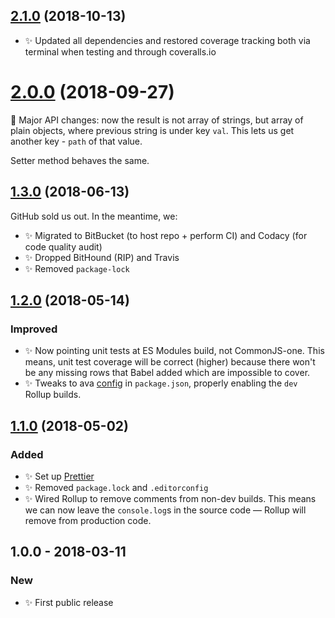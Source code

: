 ## [2.1.0] (2018-10-13)

- ✨ Updated all dependencies and restored coverage tracking both via terminal when testing and through coveralls.io

# [2.0.0] (2018-09-27)

🔨 Major API changes: now the result is not array of strings, but array of plain objects, where previous string is under key `val`. This lets us get another key - `path` of that value.

Setter method behaves the same.

## [1.3.0] (2018-06-13)

GitHub sold us out. In the meantime, we:

- ✨ Migrated to BitBucket (to host repo + perform CI) and Codacy (for code quality audit)
- ✨ Dropped BitHound (RIP) and Travis
- ✨ Removed `package-lock`

## [1.2.0] (2018-05-14)

### Improved

- ✨ Now pointing unit tests at ES Modules build, not CommonJS-one. This means, unit test coverage will be correct (higher) because there won't be any missing rows that Babel added which are impossible to cover.
- ✨ Tweaks to ava [config](https://github.com/avajs/ava/blob/master/docs/recipes/es-modules.md) in `package.json`, properly enabling the `dev` Rollup builds.

## [1.1.0] (2018-05-02)

### Added

- ✨ Set up [Prettier](https://prettier.io)
- ✨ Removed `package.lock` and `.editorconfig`
- ✨ Wired Rollup to remove comments from non-dev builds. This means we can now leave the `console.log`s in the source code — Rollup will remove from production code.

## 1.0.0 - 2018-03-11

### New

- ✨ First public release

[1.1.0]: https://bitbucket.org/codsen/ast-get-values-by-key/branches/compare/v1.1.0%0Dv1.0.1#diff
[1.2.0]: https://bitbucket.org/codsen/ast-get-values-by-key/branches/compare/v1.2.0%0Dv1.1.1#diff
[1.3.0]: https://bitbucket.org/codsen/ast-get-values-by-key/branches/compare/v1.3.0%0Dv1.2.1#diff
[2.0.0]: https://bitbucket.org/codsen/ast-get-values-by-key/branches/compare/v2.0.0%0Dv1.3.3#diff
[2.1.0]: https://bitbucket.org/codsen/ast-get-values-by-key/branches/compare/v2.1.0%0Dv2.0.0#diff
